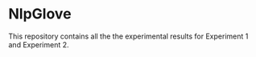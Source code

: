 # NlpGlove

This repository contains all the the experimental results for Experiment 1 and Experiment 2.

